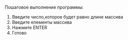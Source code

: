 Пошаговое выполнение программы:
1) Введите число,которое будет равно длине массива
2) Введите елементы массива
3) Нажмите ENTER
4) Готово
